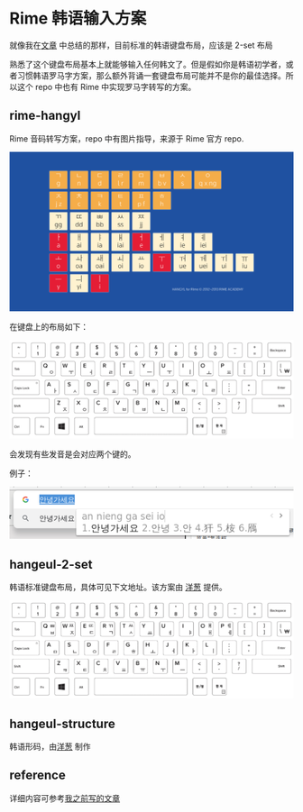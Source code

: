 # Rime 韩语输入方案

就像我在[文章](https://blog.einverne.info/post/2019/08/rime-korean-japanese-input-method.html) 中总结的那样，目前标准的韩语键盘布局，应该是 2-set 布局


熟悉了这个键盘布局基本上就能够输入任何韩文了。但是假如你是韩语初学者，或者习惯韩语罗马字方案，那么额外背诵一套键盘布局可能并不是你的最佳选择。所以这个 repo 中也有 Rime 中实现罗马字转写的方案。

## rime-hangyl
Rime 音码转写方案，repo 中有图片指导，来源于 Rime 官方 repo.

![Hangyl For Rime](assets/Hangyl_for_Rime.png)

在键盘上的布局如下：

![Hangyl](assets/hangyl_rime_keyboard_layout.png)

会发现有些发音是会对应两个键的。

例子：

![example hangyl](assets/rime-hangyl.png)

## hangeul-2-set
韩语标准键盘布局，具体可见下文地址。该方案由 [洋葱](http://deltazone.pixnet.net/blog/post/264243364-%E9%9F%93%E6%96%87%E5%BD%A2%E7%A2%BC%EF%BC%88%E7%AC%AC%E5%9B%9B%E7%89%88%EF%BC%89%EF%BC%88%E8%87%AA%E8%A3%BD%EF%BC%89) 提供。

![standard korean keyboard layout](assets/standard_korean_keyboard_layout.png)

## hangeul-structure
韩语形码，由[洋葱](http://deltazone.pixnet.net/blog/post/264243364-%E9%9F%93%E6%96%87%E5%BD%A2%E7%A2%BC%EF%BC%88%E7%AC%AC%E5%9B%9B%E7%89%88%EF%BC%89%EF%BC%88%E8%87%AA%E8%A3%BD%EF%BC%89) 制作

## reference

详细内容可参考[我之前写的文章](https://blog.einverne.info/post/2019/08/rime-korean-japanese-input-method.html)
